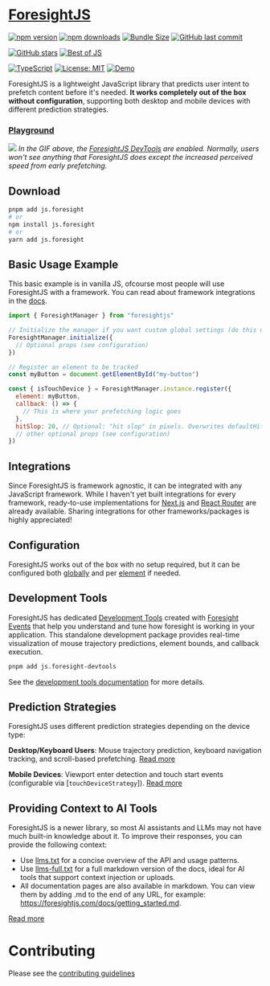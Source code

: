 # [ForesightJS](https://foresightjs.com/)

[![npm version](https://img.shields.io/npm/v/js.foresight.svg)](https://www.npmjs.com/package/js.foresight)
[![npm downloads](https://img.shields.io/npm/dt/js.foresight.svg)](https://www.npmjs.com/package/js.foresight)
[![Bundle Size](https://img.shields.io/bundlephobia/minzip/js.foresight)](https://bundlephobia.com/package/js.foresight)
[![GitHub last commit](https://img.shields.io/github/last-commit/spaansba/ForesightJS)](https://github.com/spaansba/ForesightJS/commits)

[![GitHub stars](https://img.shields.io/github/stars/spaansba/ForesightJS.svg?style=social&label=Star)](https://github.com/spaansba/ForesightJS)
[![Best of JS](https://img.shields.io/endpoint?url=https://bestofjs-serverless.now.sh/api/project-badge?fullName=spaansba%2FForesightJS%26since=daily)](https://bestofjs.org/projects/foresightjs)

[![TypeScript](https://img.shields.io/badge/%3C%2F%3E-TypeScript-%230074c1.svg)](http://www.typescriptlang.org/)
[![License: MIT](https://img.shields.io/badge/License-MIT-yellow.svg)](https://opensource.org/licenses/MIT)
[![Demo](https://img.shields.io/badge/demo-live-blue)](https://foresightjs.com#playground)

ForesightJS is a lightweight JavaScript library that predicts user intent to prefetch content before it's needed. **It works completely out of the box without configuration**, supporting both desktop and mobile devices with different prediction strategies.

### [Playground](https://foresightjs.com/)

![](https://github.com/user-attachments/assets/f5650c63-4489-4878-bd72-d8954c6a739b)
_In the GIF above, the [ForesightJS DevTools](https://foresightjs.com/docs/debugging/devtools) are enabled. Normally, users won't see anything that ForesightJS does except the increased perceived speed from early prefetching._

## Download

```bash
pnpm add js.foresight
# or
npm install js.foresight
# or
yarn add js.foresight
```

## Basic Usage Example

This basic example is in vanilla JS, ofcourse most people will use ForesightJS with a framework. You can read about framework integrations in the [docs](https://foresightjs.com/docs/integrations/react/useForesight).

```javascript
import { ForesightManager } from "foresightjs"

// Initialize the manager if you want custom global settings (do this once at app startup)
ForesightManager.initialize({
  // Optional props (see configuration)
})

// Register an element to be tracked
const myButton = document.getElementById("my-button")

const { isTouchDevice } = ForesightManager.instance.register({
  element: myButton,
  callback: () => {
    // This is where your prefetching logic goes
  },
  hitSlop: 20, // Optional: "hit slop" in pixels. Overwrites defaultHitSlop
  // other optional props (see configuration)
})
```

## Integrations

Since ForesightJS is framework agnostic, it can be integrated with any JavaScript framework. While I haven't yet built integrations for every framework, ready-to-use implementations for [Next.js](https://foresightjs.com/docs/integrations/react/nextjs) and [React Router](https://foresightjs.com/docs/integrations/react/react-router) are already available. Sharing integrations for other frameworks/packages is highly appreciated!

## Configuration

ForesightJS works out of the box with no setup required, but it can be configured both [globally](https://foresightjs.com/docs/configuration/global-settings) and per [element](https://foresightjs.com/docs/configuration/element-settings) if needed.

## Development Tools

ForesightJS has dedicated [Development Tools](https://github.com/spaansba/ForesightJS/tree/main/packages/js.foresight-devtools) created with [Foresight Events](https://foresightjs.com/docs/events) that help you understand and tune how foresight is working in your application. This standalone development package provides real-time visualization of mouse trajectory predictions, element bounds, and callback execution.

```bash
pnpm add js.foresight-devtools
```

See the [development tools documentation](https://foresightjs.com/docs/debugging/devtools) for more details.

## Prediction Strategies

ForesightJS uses different prediction strategies depending on the device type:

**Desktop/Keyboard Users**: Mouse trajectory prediction, keyboard navigation tracking, and scroll-based prefetching. [Read more](https://foresightjs.com/docs/getting-started/what-is-foresightjs#keyboardmouse-users)

**Mobile Devices**: Viewport enter detection and touch start events (configurable via [`touchDeviceStrategy`]). [Read more](https://foresightjs.com/docs/getting-started/what-is-foresightjs#touch-devices-v330)

## Providing Context to AI Tools

ForesightJS is a newer library, so most AI assistants and LLMs may not have much built-in knowledge about it. To improve their responses, you can provide the following context:

- Use [llms.txt](https://foresightjs.com/llms.txt) for a concise overview of the API and usage patterns.
- Use [llms-full.txt](https://foresightjs.com/llms-full.txt) for a full markdown version of the docs, ideal for AI tools that support context injection or uploads.
- All documentation pages are also available in markdown. You can view them by adding .md to the end of any URL, for example: https://foresightjs.com/docs/getting_started.md.

[Read more](https://foresightjs.com/docs/ai-context)

# Contributing

Please see the [contributing guidelines](/CONTRIBUTING.md)
